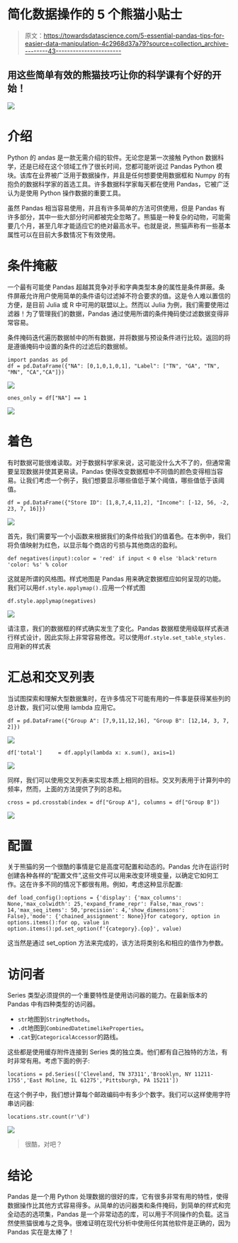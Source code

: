 # 简化数据操作的 5 个熊猫小贴士

> 原文：<https://towardsdatascience.com/5-essential-pandas-tips-for-easier-data-manipulation-4c2968d37a79?source=collection_archive---------43----------------------->

## 用这些简单有效的熊猫技巧让你的科学课有个好的开始！

![](img/f457c557c18537aed2c7b59043d80bbe.png)

# 介绍

Python 的 andas 是一款无需介绍的软件。无论您是第一次接触 Python 数据科学，还是已经在这个领域工作了很长时间，您都可能听说过 Pandas Python 模块。该库在业界被广泛用于数据操作，并且是任何想要使用数据框和 Numpy 的有抱负的数据科学家的首选工具。许多数据科学家每天都在使用 Pandas，它被广泛认为是使用 Python 操作数据的重要工具。

虽然 Pandas 相当容易使用，并且有许多简单的方法可供使用，但是 Pandas 有许多部分，其中一些大部分时间都被完全忽略了。熊猫是一种复杂的动物，可能需要几个月，甚至几年才能适应它的绝对最高水平。也就是说，熊猫声称有一些基本属性可以在目前大多数情况下有效使用。

# 条件掩蔽

一个最有可能使 Pandas 超越其竞争对手和字典类型本身的属性是条件屏蔽。条件屏蔽允许用户使用简单的条件语句过滤掉不符合要求的值。这是令人难以置信的方便，是目前 Julia 或 R 中可用的联盟以上。然而以 Julia 为例，我们需要使用过滤器！为了管理我们的数据，Pandas 通过使用所谓的条件掩码使过滤数据变得非常容易。

条件掩码迭代遍历数据帧中的所有数据，并将数据与预设条件进行比较。返回的将是遵循掩码中设置的条件的过滤后的数据帧。

```
import pandas as pd
df = pd.DataFrame({"NA": [0,1,0,1,0,1], "Label": ["TN", "GA", "TN", "MN", "CA","CA"]})
```

![](img/6f071b30991554c9a2b32baf46a96181.png)

```
ones_only = df["NA"] == 1
```

![](img/b91f90ebb46b435a4b6b3bda7ede5889.png)

# 着色

有时数据可能很难读取。对于数据科学家来说，这可能没什么大不了的，但通常需要呈现数据并使其更易读。Pandas 使得改变数据框中不同值的颜色变得相当容易。让我们考虑一个例子，我们想要显示哪些值低于某个阈值，哪些值低于该阈值。

```
df = pd.DataFrame({"Store ID": [1,8,7,4,11,2], "Income": [-12, 56, -2, 23, 7, 16]})
```

![](img/8d9b7831e9c6e03224db13fda891aeb3.png)

首先，我们需要写一个小函数来根据我们的条件给我们的值着色。在本例中，我们将负值映射为红色，以显示每个商店的亏损与其他商店的盈利。

```
def negatives(input):color = 'red' if input < 0 else 'black'return 'color: %s' % color
```

这就是所谓的风格图。样式地图是 Pandas 用来确定数据框应如何呈现的功能。我们可以用`df.style.applymap().`应用一个样式图

```
df.style.applymap(negatives)
```

![](img/f6e08f29b16f6b8371ba1583cfdb3fc2.png)

请注意，我们的数据框的样式确实发生了变化。Pandas 数据框使用级联样式表进行样式设计，因此实际上非常容易修改。可以使用`df.style.set_table_styles.`应用新的样式表

# 汇总和交叉列表

当试图探索和理解大型数据集时，在许多情况下可能有用的一件事是获得某些列的总计数，我们可以使用 lambda 应用它。

```
df = pd.DataFrame({"Group A": [7,9,11,12,16], "Group B": [12,14, 3, 7, 2]})
```

![](img/8f4abe1167a0dec00934aab0db4d23db.png)

```
df['total']     = df.apply(lambda x: x.sum(), axis=1)
```

![](img/9bc4239990629132d309afaceabec506.png)

同样，我们可以使用交叉列表来实现本质上相同的目标。交叉列表用于计算列中的频率，然而，上面的方法提供了列的总和。

```
cross = pd.crosstab(index = df["Group A"], columns = df["Group B"])
```

![](img/bb7b92799574485bf6c769dcdb749382.png)

# 配置

关于熊猫的另一个很酷的事情是它是高度可配置和动态的。Pandas 允许在运行时创建各种各样的“配置文件”,这些文件可以用来改变环境变量，以确定它如何工作。这在许多不同的情况下都很有用。例如，考虑这种显示配置:

```
def load_config():options = {'display': {'max_columns': None,'max_colwidth': 25,'expand_frame_repr': False,'max_rows': 14,'max_seq_items': 50,'precision': 4,'show_dimensions': False},'mode': {'chained_assignment': None}}for category, option in options.items():for op, value in option.items():pd.set_option(f'{category}.{op}', value)
```

这当然是通过 set_option 方法来完成的，该方法将类别名和相应的值作为参数。

# 访问者

Series 类型必须提供的一个重要特性是使用访问器的能力。在最新版本的 Pandas 中有四种类型的访问器。

*   `str`地图到`StringMethods`。
*   `.dt`地图到`CombinedDatetimelikeProperties`。
*   `.cat`到`CategoricalAccessor`的路线。

这些都是使用缓存附件连接到 Series 类的独立类。他们都有自己独特的方法，有时非常有用。考虑下面的例子:

```
locations = pd.Series(['Cleveland, TN 37311','Brooklyn, NY 11211-1755','East Moline, IL 61275','Pittsburgh, PA 15211'])
```

在这个例子中，我们想计算每个邮政编码中有多少个数字。我们可以这样使用字符串访问器:

```
locations.str.count(r'\d')
```

![](img/8123a6c291a316a652aa8c445ba2afc2.png)

> 很酷，对吧？

# 结论

Pandas 是一个用 Python 处理数据的很好的库，它有很多非常有用的特性，使得数据操作比其他方式容易得多。从简单的访问器类和条件掩码，到简单的样式和完全动态的选项集，Pandas 是一个非常动态的库，可以用于不同操作的负载。这当然使熊猫很难与之竞争。很难证明在现代分析中使用任何其他软件是正确的，因为 Pandas 实在是太棒了！